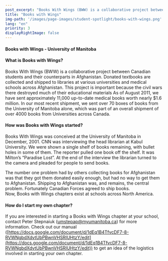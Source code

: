 ```yaml
---
post_excerpt: "Books With Wings (BWW) is a collaborative project between Canadian students and their counterparts in Afghanistan. Donated textbooks are collected and shipped to libraries at various universities and medical schools across Afghanistan."
title: "Books with Wings"
img-path: '/images/page-images/student-spotlight/books-with-wings.png'
lang: "en"
priority: 3
displayRightImage: false
---
```

#### **Books with Wings - University of Manitoba**

#### **What is Books with Wings?**

Books With Wings (BWW) is a collaborative project between Canadian students and their counterparts in Afghanistan. Donated textbooks are collected and shipped to libraries at various universities and medical schools across Afghanistan. This project is important because the civil wars there destroyed much of their educational materials As of August 2011, we have sent approximately 11,000 up-to-date medical books worth nearly $1.6 million. In our most recent shipment, we sent over 70 boxes of books from the University of Manitoba alone, which was part of an overall shipment of over 4000 books from Universities across Canada.

#### **How was Books with Wings started?**

Books With Wings was conceived at the University of Manitoba in December, 2001\. CNN was interviewing the head librarian at Kabul University. We were shown a single shelf of books remaining, with bullet holes in some of them. The reporter pulled one book off the shelf. It was Milton’s “Paradise Lost”. At the end of the interview the librarian turned to the camera and pleaded for people to send books.

The number one problem had by others collecting books for Afghanistan was that they got them donated easily enough, but had no way to get them to Afghanistan. Shipping to Afghanistan was, and remains, the central problem. Fortunately Canadian Forces agreed to ship books.  
Now, Books with Wings chapters exist at schools across North America.

#### **How do I start my own chapter?**

If you are interested in starting a Books with Wings chapter at your school, contact Peter Stepnaiuk ([umstepap@myumanitoba.ca](javascript:void(location.href='mailto:'+String.fromCharCode(117,109,115,116,101,112,97,112,64,109,121,117,109,97,110,105,116,111,98,97,46,99,97)))) for more information. Check out our manual ([https://docs.google.com/document/d/1dEq1B4TfvcDF7-8-RVWNgbdXdvtUbPBwnVHSRIUHtzY/edit](https://docs.google.com/document/d/1dEq1B4TfvcDF7-8-RVWNgbdXdvtUbPBwnVHSRIUHtzY/edit)) to get an idea of the logistics involved in starting your own chapter.